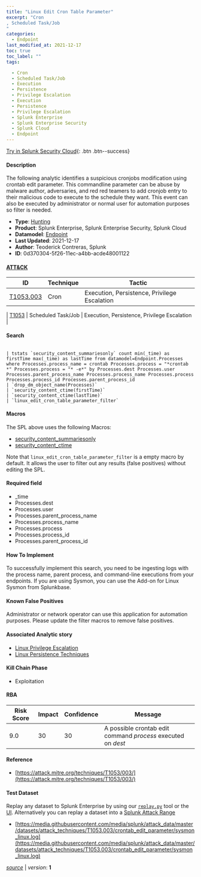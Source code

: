 ```yaml
---
title: "Linux Edit Cron Table Parameter"
excerpt: "Cron
, Scheduled Task/Job
"
categories:
  - Endpoint
last_modified_at: 2021-12-17
toc: true
toc_label: ""
tags:

  - Cron
  - Scheduled Task/Job
  - Execution
  - Persistence
  - Privilege Escalation
  - Execution
  - Persistence
  - Privilege Escalation
  - Splunk Enterprise
  - Splunk Enterprise Security
  - Splunk Cloud
  - Endpoint
---
```




[Try in Splunk Security Cloud](https://www.splunk.com/en_us/cyber-security.html){: .btn .btn--success}

#### Description

The following analytic identifies a suspicious cronjobs modification using crontab edit parameter. This commandline parameter can be abuse by malware author, adversaries, and red red teamers to add cronjob entry to their malicious code to execute to the schedule they want. This event can also be executed by administrator or normal user for automation purposes so filter is needed.

- **Type**: [Hunting](https://github.com/splunk/security_content/wiki/object-Analytic-Types)
- **Product**: Splunk Enterprise, Splunk Enterprise Security, Splunk Cloud
- **Datamodel**: [Endpoint](https://docs.splunk.com/Documentation/CIM/latest/User/Endpoint)
- **Last Updated**: 2021-12-17
- **Author**: Teoderick Contreras, Splunk
- **ID**: 0d370304-5f26-11ec-a4bb-acde48001122


#### [ATT&CK](https://attack.mitre.org/)

| ID             | Technique        |  Tactic             |
| -------------- | ---------------- |-------------------- |
| [T1053.003](https://attack.mitre.org/techniques/T1053/003/) | Cron | Execution, Persistence, Privilege Escalation |

| [T1053](https://attack.mitre.org/techniques/T1053/) | Scheduled Task/Job | Execution, Persistence, Privilege Escalation |

#### Search

```

| tstats `security_content_summariesonly` count min(_time) as firstTime max(_time) as lastTime from datamodel=Endpoint.Processes where Processes.process_name = crontab Processes.process = "*crontab *" Processes.process = "* -e*" by Processes.dest Processes.user Processes.parent_process_name Processes.process_name Processes.process Processes.process_id Processes.parent_process_id 
| `drop_dm_object_name(Processes)` 
| `security_content_ctime(firstTime)` 
| `security_content_ctime(lastTime)` 
| `linux_edit_cron_table_parameter_filter`
```

#### Macros
The SPL above uses the following Macros:
* [security_content_summariesonly](https://github.com/splunk/security_content/blob/develop/macros/security_content_summariesonly.yml)
* [security_content_ctime](https://github.com/splunk/security_content/blob/develop/macros/security_content_ctime.yml)

Note that `linux_edit_cron_table_parameter_filter` is a empty macro by default. It allows the user to filter out any results (false positives) without editing the SPL.

#### Required field
* _time
* Processes.dest
* Processes.user
* Processes.parent_process_name
* Processes.process_name
* Processes.process
* Processes.process_id
* Processes.parent_process_id


#### How To Implement
To successfully implement this search, you need to be ingesting logs with the process name, parent process, and command-line executions from your endpoints. If you are using Sysmon, you can use the Add-on for Linux Sysmon from Splunkbase.

#### Known False Positives
Administrator or network operator can use this application for automation purposes. Please update the filter macros to remove false positives.

#### Associated Analytic story
* [Linux Privilege Escalation](/stories/linux_privilege_escalation)
* [Linux Persistence Techniques](/stories/linux_persistence_techniques)


#### Kill Chain Phase
* Exploitation



#### RBA

| Risk Score  | Impact      | Confidence   | Message      |
| ----------- | ----------- |--------------|--------------|
| 9.0 | 30 | 30 | A possible crontab edit command $process$ executed on $dest$ |




#### Reference

* [https://attack.mitre.org/techniques/T1053/003/](https://attack.mitre.org/techniques/T1053/003/)



#### Test Dataset
Replay any dataset to Splunk Enterprise by using our [`replay.py`](https://github.com/splunk/attack_data#using-replaypy) tool or the [UI](https://github.com/splunk/attack_data#using-ui).
Alternatively you can replay a dataset into a [Splunk Attack Range](https://github.com/splunk/attack_range#replay-dumps-into-attack-range-splunk-server)


* [https://media.githubusercontent.com/media/splunk/attack_data/master/datasets/attack_techniques/T1053.003/crontab_edit_parameter/sysmon_linux.log](https://media.githubusercontent.com/media/splunk/attack_data/master/datasets/attack_techniques/T1053.003/crontab_edit_parameter/sysmon_linux.log)



[*source*](https://github.com/splunk/security_content/tree/develop/detections/endpoint/linux_edit_cron_table_parameter.yml) \| *version*: **1**